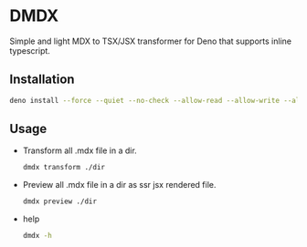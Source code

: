 # DMDX

Simple and light MDX to TSX/JSX transformer for Deno that supports inline
typescript.

## Installation

```sh
deno install --force --quiet --no-check --allow-read --allow-write --allow-run --allow-net=localhost,127.0.0.1,0.0.0.0,deno.land,cdn.deno.land --unstable -n dmdx https://deno.land/x/dmdx/cli/dmdx.ts
```

## Usage

- Transform all .mdx file in a dir.
  ```sh
  dmdx transform ./dir
  ```

- Preview all .mdx file in a dir as ssr jsx rendered file.
  ```sh
  dmdx preview ./dir
  ```

- help
  ```sh
  dmdx -h
  ```
